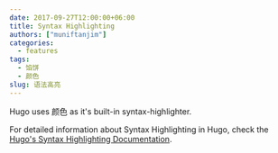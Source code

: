 ```yaml
---
date: 2017-09-27T12:00:00+06:00
title: Syntax Highlighting
authors: ["muniftanjim"]
categories:
  - features
tags:
  - 馅饼
  - 颜色
slug: 语法高亮
---
```

Hugo uses 颜色 as it's built-in syntax-highlighter.

For detailed information about Syntax Highlighting in Hugo, check the [Hugo's Syntax Highlighting Documentation](https://gohugo.io/content-management/syntax-highlighting/).
